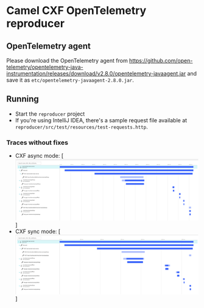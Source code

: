 # Camel CXF OpenTelemetry reproducer

## OpenTelemetry agent

Please download the OpenTelemetry agent from https://github.com/open-telemetry/opentelemetry-java-instrumentation/releases/download/v2.8.0/opentelemetry-javaagent.jar and save it as `etc/opentelemetry-javaagent-2.8.0.jar`.

## Running

- Start the `reproducer` project
- If you're using IntelliJ IDEA, there's a sample request file available at `reproducer/src/test/resources/test-requests.http`.

### Traces without fixes

- CXF async mode: [<img src="images/cxf-async-no-fixes.png">]
- CXF sync mode: [<img src="images/cxf-sync-no-fixes.png">]
